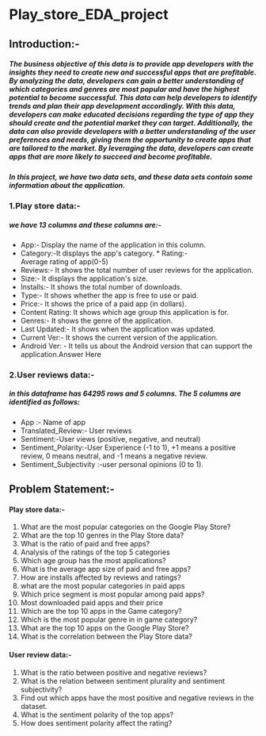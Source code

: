 # Play_store_EDA_project
## Introduction:-
##### The business objective of this data is to provide app developers with the insights they need to create new and successful apps that are profitable. By analyzing the data, developers can gain a better understanding of which categories and genres are most popular and have the highest potential to become successful. This data can help developers to identify trends and plan their app development accordingly. With this data, developers can make educated decisions regarding the type of app they should create and the potential market they can target. Additionally, the data can also provide developers with a better understanding of the user preferences and needs, giving them the opportunity to create apps that are tailored to the market. By leveraging the data, developers can create apps that are more likely to succeed and become profitable.
##### In this project, we have two data sets, and these data sets contain some information about the application.
### 1.Play store data:-
##### we have 13 columns and these columns are:-
* App:- Display the name of the application in this column.
* Category:-It displays the app's category.
* Rating:-Average rating of app(0-5)
* Reviews:- It shows the total number of user reviews for the application.
* Size:- It displays the application's size.
* Installs:- It shows the total number of downloads.
* Type:- It shows whether the app is free to use or paid.
* Price:- It shows the price of a paid app (in dollars).
* Content Rating: It shows which age group this application is for.
* Genres:- It shows the genre of the application.
* Last Updated:- It shows when the application was updated.
* Current Ver:- It shows the current version of the application.
* Android Ver: - It tells us about the Android version that can support the application.Answer Here
### 2.User reviews data:-
##### in this dataframe  has 64295 rows and 5 columns. The 5 columns are identified as follows:
*   App :- Name of app
*   Translated_Review:- User reviews
*   Sentiment:-User views (positive, negative, and neutral)
*   Sentiment_Polarity:-User Experience (-1 to 1), +1 means a positive review, 0 means neutral, and -1 means a negative review.
*   Sentiment_Subjectivity :-user personal opinions (0 to 1).

## Problem Statement:-
#### Play store data:-
1. What are the most popular categories on the Google Play Store?
2. What are the top 10 genres in the Play Store data?
3. What is the ratio of paid and free apps?
4. Analysis of the ratings of the top 5 categories
5. Which age group has the most applications?
6. What is the average app size of paid and free apps?
7. How are installs affected by reviews and ratings?
8. what are the most popular categories in paid apps
9. Which price segment is most popular among paid apps?
10. Most downloaded paid apps and their price
11. Which are the top 10 apps in the Game category?
12. Which is the most popular genre in in game category?
13. What are the top 10 apps on the Google Play Store?
14. What is the correlation between the Play Store data?
#### User review data:-
1. What is the ratio between positive and negative reviews?
2. What is the relation between sentiment plurality and sentiment subjectivity?
3. Find out which apps have the most positive and negative reviews in the dataset.
4. What is the sentiment polarity of the top apps?
5. How does sentiment polarity affect the rating?

